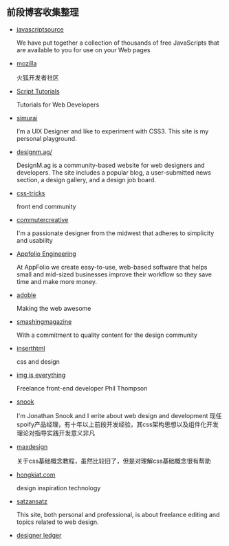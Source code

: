 前段博客收集整理
-------------------------


- [javascriptsource](http://www.javascriptsource.com/)

    We have put together a collection of thousands of free JavaScripts that are available to you for use on your Web pages

- [mozilla](https://developer.mozilla.org/en/javascript)

    火狐开发者社区

- [Script Tutorials](http://www.script-tutorials.com/)

    Tutorials for Web Developers

- [simurai](http://simurai.com/?)

    I’m a UIX Designer and like to experiment with CSS3. This site is my personal playground.

- [designm.ag/](http://designm.ag/)
    
    DesignM.ag is a community-based website for web designers and developers. The site includes a popular blog, a user-submitted news section, a design gallery, and a design job board.

- [css-tricks](http://css-tricks.com/)
    
    front end community

- [commutercreative](http://dev.commutercreative.com/#)

    I'm a passionate designer from the midwest that adheres to simplicity and usability

- [Appfolio Engineering](http://engineering.appfolio.com/)

    At AppFolio we create easy-to-use, web-based software that helps small and mid-sized businesses improve their workflow so they save time and make more money.

- [adoble](http://blogs.adobe.com/webplatform/)
    
    Making the web awesome

- [smashingmagazine](http://coding.smashingmagazine.com/)

    With a commitment to quality content for the design community

- [inserthtml](http://www.inserthtml.com/)
    
    css and design

- [img is everything](http://imgiseverything.co.uk/)

    Freelance front-end developer Phil Thompson
    
- [snook](http://snook.ca/)
    
    I'm Jonathan Snook and I write about web design and development
    现任spoify产品经理，有十年以上前段开发经验，其css架构思想以及组件化开发理论对指导实践开发意义非凡

- [maxdesign](http://css.maxdesign.com.au/index.htm)

    关于css基础概念教程，虽然比较旧了，但是对理解css基础概念很有帮助

- [hongkiat.com](http://www.hongkiat.com/blog/)
    
    design inspiration technology

- [satzansatz](http://www.satzansatz.de/css.html)

    This site, both personal and professional, is about freelance editing and topics related to web design.

- [designer ledger](http://www.designerledger.com/)